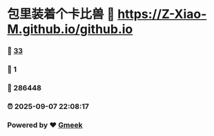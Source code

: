 # 包里装着个卡比兽 :link: https://Z-Xiao-M.github.io/github.io 
### :page_facing_up: [33](https://Z-Xiao-M.github.io/github.io/tag.html) 
### :speech_balloon: 1 
### :hibiscus: 286448 
### :alarm_clock: 2025-09-07 22:08:17 
### Powered by :heart: [Gmeek](https://github.com/Meekdai/Gmeek)

